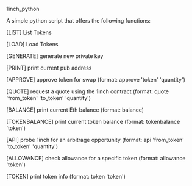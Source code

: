 1inch_python

A simple python script that offers the following functions:

[LIST] List Tokens

[LOAD] Load Tokens

[GENERATE] generate new private key

[PRINT] print current pub address

[APPROVE] approve token for swap (format: approve 'token' 'quantity')
  
[QUOTE] request a quote using the 1inch contract (format: quote 'from_token' 'to_token' 'quantity')
  
[BALANCE] print current Eth balance (format: balance)

[TOKENBALANCE] print current token balance (format: tokenbalance 'token')
  
[API] probe 1inch for an arbitrage opportunity (format: api 'from_token' 'to_token' 'quantity')
  
[ALLOWANCE] check allowance for a specific token (format: allowance 'token')
  
[TOKEN] print token info (format: token 'token')
  
